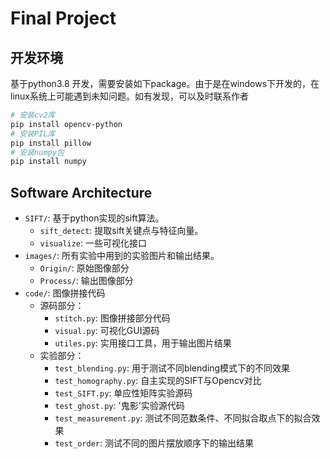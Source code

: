 # Final Project

## 开发环境
基于python3.8 开发，需要安装如下package。由于是在windows下开发的，在linux系统上可能遇到未知问题。如有发现，可以及时联系作者
```bash
# 安装cv2库
pip install opencv-python
# 安装PIL库
pip install pillow
# 安装numpy包
pip install numpy
```

## Software Architecture

* `SIFT/`: 基于python实现的sift算法。
  * `sift_detect`: 提取sift关键点与特征向量。 
  * `visualize`: 一些可视化接口
* `images/`: 所有实验中用到的实验图片和输出结果。
  * `Origin/`: 原始图像部分
  * `Process/`: 输出图像部分
* `code/`: 图像拼接代码
  * 源码部分：
    * `stitch.py`: 图像拼接部分代码
    * `visual.py`: 可视化GUI源码
    * `utiles.py`: 实用接口工具，用于输出图片结果
  * 实验部分：
    * `test_blending.py`: 用于测试不同blending模式下的不同效果
    * `test_homography.py`: 自主实现的SIFT与Opencv对比 
    * `test_SIFT.py`: 单应性矩阵实验源码
    * `test_ghost.py`: '鬼影'实验源代码
    * `test_measurement.py`: 测试不同范数条件、不同拟合取点下的拟合效果
    * `test_order`: 测试不同的图片摆放顺序下的输出结果
